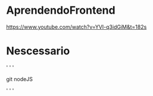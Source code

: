 # AprendendoFrontend

https://www.youtube.com/watch?v=YVI-q3idGiM&t=182s

# Nescessario 

' ' '

git
nodeJS

' ' '
